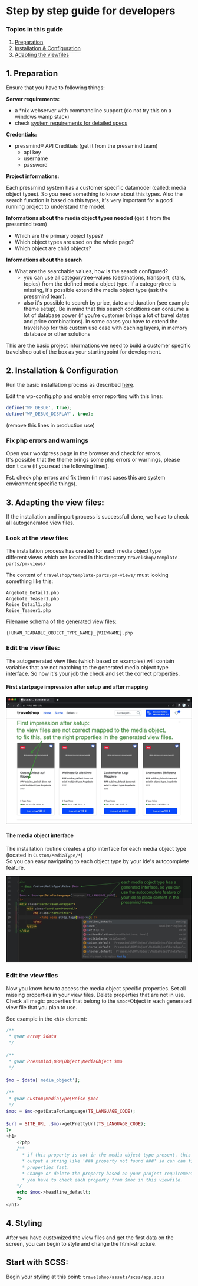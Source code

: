 # Step by step guide for developers

### Topics in this guide

 1. [Preparation](#1-preparation)
 2. [Installation & Configuration](#2-installation--configuration)
 3. [Adapting the viewfiles](#3-adapting-the-view-files)


## 1. Preparation
Ensure that you have to following things:

__Server requirements:__
* a *nix webserver with commandline support (do not try this on a windows wamp stack)
* check [system requirements for detailed specs](readme-system-requirements.md)

__Credentials:__
* pressmind® API Creditials (get it from the pressmind team)
    * api key
    * username
    * password
    
__Project informations:__

Each pressmind system has a customer specific datamodel (called: media object types). 
So you need something to know about this types. Also the search function is based
on this types, it's very important for a good running project to understand the model.

__Informations about the media object types needed__ 
(get it from the pressmind team)
 * Which are the primary object types?
 * Which object types are used on the whole page?
 * Which object are child objects?

__Informations about the search__
 * What are the searchable values, how is the search configured?
    * you can use all categorytree-values (destinations, transport, stars, topics) from the defined media object type.
      If a categorytree is missing, it's possible extend the media object type (ask the pressmind team).
    * also it's possible to search by price, date and duration (see example theme setup). Be in mind that this search 
      conditions can consume a lot of database power (if you're customer brings a lot of travel dates and price combinations).
      In some cases you have to extend the travelshop for this custom use case with caching layers, in memory database or other solutions
      

This are the basic project informations we need to build a customer specific travelshop 
out of the box as your startingpoint for development.


## 2. Installation & Configuration
Run the basic installation process as described [here](readme-installation.md).

Edit the wp-config.php and enable error reporting with this lines:
```php 
define('WP_DEBUG', true);
define('WP_DEBUG_DISPLAY', true);
```
(remove this lines in production use)


### Fix php errors and warnings
Open your wordpress page in the browser and check for errors.<br>
It's possible that the theme brings some php errors or warnings,
please don't care (if you read the following lines).

Fst. check php errors and fix them (in most cases this are system environment specific things).

## 3. Adapting the view files:
If the installation and  import process is successfull done, 
we have to check all autogenerated view files. 


### Look at the view files
The installation process has created for each media object type  
different views which are located in this directory `travelshop/template-parts/pm-views/`

The content of `travelshop/template-parts/pm-views/` must looking something like this:
```shell
Angebote_Detail1.php
Angebote_Teaser1.php
Reise_Detail1.php
Reise_Teaser1.php
```

Filename schema of the generated view files:
```
{HUMAN_READABLE_OBJECT_TYPE_NAME}_{VIEWNAME}.php
```

### Edit the view files:
The autogenerated view files (which based on examples) will contain variables that are not matching to the 
generated media object type interface. So now it's your job the check and set the correct properties.

#### First startpage impression after setup and after mapping

![first impression after setuo](assets/readme-fst-impression-teaser1.jpg)

#### The media object interface
The installation routine creates a php interface for each media object type (located in `Custom/MediaType/*`)<br>
So you can easy navigating to each object type by your ide's autocomplete feature. 

![autocomplete feature](assets/readme-autocomplete-ide.jpg)

### Edit the view files
Now you know how to access the media object specific properties.
Set all missing properties in your view files. Delete properties that are not in use. 
Check all magic properties that belong to the `$moc`-Object in each generated view file that you plan to use.

See example in the  `<h1>` element:
````php
/**
 * @var array $data
 */

/**
 * @var Pressmind\ORM\Object\MediaObject $mo
 */

$mo = $data['media_object'];

/**
 * @var Custom\MediaType\Reise $moc
 */
$moc = $mo->getDataForLanguage(TS_LANGUAGE_CODE);

$url = SITE_URL .$mo->getPrettyUrl(TS_LANGUAGE_CODE);
?>
<h1>
    <?php 
    /** 
      * if this property is not in the media object type present, this magic function will
      * output a string like '### property not found ###' so can can find missing or wrong 
      * properties fast.
      * Change or delete the property based on your project requirement
      * you have to check each property from $moc in this viewfile.
    */ 
    echo $moc->headline_default; 
    ?>
</h1>
````

## 4. Styling
After you have customized the view files and get the first data on the screen, you can begin to style 
and change the html-structure.

## Start with SCSS:
Begin your styling at this point:
`travelshop/assets/scss/app.scss`



